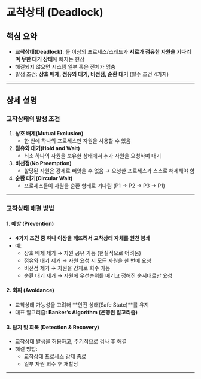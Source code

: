 # 교착상태 (Deadlock)

## 핵심 요약
- **교착상태(Deadlock)**: 둘 이상의 프로세스/스레드가 **서로가 점유한 자원을 기다리며 무한 대기 상태**에 빠지는 현상  
- 해결되지 않으면 시스템 일부 혹은 전체가 멈춤  
- 발생 조건: **상호 배제, 점유와 대기, 비선점, 순환 대기** (필수 조건 4가지)  

---

## 상세 설명
### 교착상태의 발생 조건
1. **상호 배제(Mutual Exclusion)**  
   - 한 번에 하나의 프로세스만 자원을 사용할 수 있음  
2. **점유와 대기(Hold and Wait)**  
   - 최소 하나의 자원을 보유한 상태에서 추가 자원을 요청하며 대기  
3. **비선점(No Preemption)**  
   - 할당된 자원은 강제로 빼앗을 수 없음 → 요청한 프로세스가 스스로 해제해야 함  
4. **순환 대기(Circular Wait)**  
   - 프로세스들이 자원을 순환 형태로 기다림 (P1 → P2 → P3 → P1)

---

### 교착상태 해결 방법
#### 1. 예방 (Prevention)
- **4가지 조건 중 하나 이상을 깨뜨려서 교착상태 자체를 원천 봉쇄**  
- 예:
  - 상호 배제 제거 → 자원 공유 가능 (현실적으로 어려움)
  - 점유와 대기 제거 → 자원 요청 시 모든 자원을 한 번에 요청
  - 비선점 제거 → 자원을 강제로 회수 가능
  - 순환 대기 제거 → 자원에 우선순위를 매기고 정해진 순서대로만 요청

#### 2. 회피 (Avoidance)
- 교착상태 가능성을 고려해 **안전 상태(Safe State)**를 유지  
- 대표 알고리즘: **Banker’s Algorithm (은행원 알고리즘)**

#### 3. 탐지 및 회복 (Detection & Recovery)
- 교착상태 발생을 허용하고, 주기적으로 검사 후 해결  
- 해결 방법:
  - 교착상태 프로세스 강제 종료
  - 일부 자원 회수 후 재할당

---
